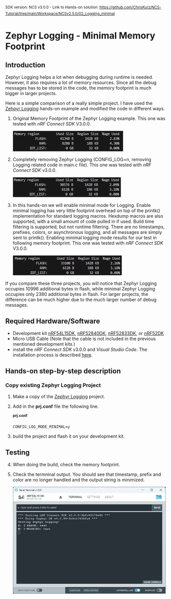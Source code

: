 <sup>SDK version: NCS v3.0.0  -  Link to Hands-on solution: https://github.com/ChrisKurz/NCS-Tutorial/tree/main/Workspace/NCSv2.5.0/02_Logging_minimal</sup>

# Zephyr Logging - Minimal Memory Footprint

## Introduction

Zephyr Logging helps a lot when debugging during runtime is needed. However, it also requires a lot of memory resources. Since all the debug messages has to be stored in the code, the memory footprint is much bigger in larger projects. 

Here is a simple comparison of a really simple project. I have used the [Zehpyr Logging](https://github.com/ChrisKurz/nRF_Connect_SDK/blob/main/doc/NCS/NCSv2.5.0/NCSv2.5.0_02_ZephyrLogging.md) hands-on example and modified the code in different ways. 

1) Original Memory Footprint of the Zephyr Logging example. This one was tested with _nRF Connect SDK_ V3.0.0. 

   ![image](images/ZOS_logging_minimal/NormalMemory.jpg)

3) Completely removing Zephyr Logging (CONFIG_LOG=n, removing Logging related code in main.c file). This one was tested with _nRF Connect SDK_ v3.0.0.

   ![image](images/ZOS_logging_minimal/DisabledMemory.jpg)

4) In this hands-on we will enable minimal mode for Logging. Enable minimal logging has very little footprint overhead on top of the printk() implementation for standard logging macros. Hexdump macros are also supported, with a small amount of code pulled in if used. Build time filtering is supported, but not runtime filtering. There are no timestamps, prefixes, colors, or asynchronous logging, and all messages are simply sent to printk(). Enabling minimal logging mode results for our test in following memory footprint. This one was tested with _nRF Connect SDK_ V3.0.0.

   ![image](images/ZOS_logging_minimal/MinimalMemory.jpg)

If you compare these three projects, you will notice that Zephyr Logging occupies 10996 additional bytes in flash, while minimal Zephyr Logging occupies only 2380 additional bytes in flash. For larger projects, the difference can be much higher due to the much larger number of debug messages. 

## Required Hardware/Software
- Development kit [nRF54L15DK](https://www.nordicsemi.com/Products/Development-hardware/nRF54L15-DK), [nRF52840DK](https://www.nordicsemi.com/Products/Development-hardware/nRF52840-DK), [nRF52833DK](https://www.nordicsemi.com/Products/Development-hardware/nRF52833-DK), or [nRF52DK](https://www.nordicsemi.com/Products/Development-hardware/nrf52-dk)
- Micro USB Cable (Note that the cable is not included in the previous mentioned development kits.)
- install the _nRF Connect SDK_ v3.0.0 and _Visual Studio Code_. The installation process is described [here](https://academy.nordicsemi.com/courses/nrf-connect-sdk-fundamentals/lessons/lesson-1-nrf-connect-sdk-introduction/topic/exercise-1-1/).


## Hands-on step-by-step description 

### Copy existing Zephyr Logging Project

1) Make a copy of the [Zephyr Logging](https://github.com/ChrisKurz/NCS-Tutorial/tree/main/Workspace/NCS/NCSv3.0.0/logging) project. 

2) Add in the __prj.conf__ file the following line. 

   <sup>__prj.conf__</sup>

       CONFIG_LOG_MODE_MINIMAL=y

3) build the project and flash it on your development kit. 

## Testing

4) When doing the build, check the memory footprint.
5) Check the termninal output. You should see that timestamp, prefix and color are no longer handled and the output string is minimized. 

   ![image](images/ZOS_logging_minimal/Terminal.jpg)
